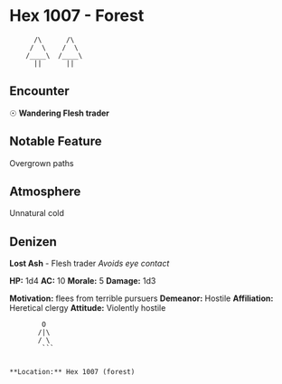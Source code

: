 # Hex 1007 - Forest
```
      /\      /\
     /  \    /  \
    /____\  /____\
      ||      ||
```

## Encounter

☉ **Wandering Flesh trader**

## Notable Feature

Overgrown paths

## Atmosphere

Unnatural cold

## Denizen

**Lost Ash** - Flesh trader
*Avoids eye contact*

**HP:** 1d4 **AC:** 10 **Morale:** 5
**Damage:** 1d3

**Motivation:** flees from terrible pursuers
**Demeanor:** Hostile
**Affiliation:** Heretical clergy
**Attitude:** Violently hostile

```
        O
       /|\
       / \
        ```


**Location:** Hex 1007 (forest)
